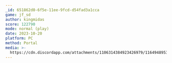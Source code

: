 ```yaml
---
_id: 651862d0-6f5e-11ee-9fcd-d54fad3a1cca
game: jf_sd
author: kingmidas
score: 122790
mode: normal (play)
date: 2023-10-20
platform: PC
method: Portal
media: >-
  https://cdn.discordapp.com/attachments/1106314384923426979/1164948953285013564/IMG_20231020_162928454_HDR.jpg?ex=65451242&is=65329d42&hm=d86c3d7de21927106aa4e62bc473641a5c47db9a57561f2be22d19d650ad1354&
---
```


